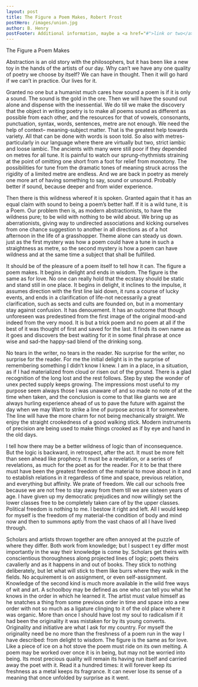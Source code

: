 ```yaml
---
layout: post
title: The Figure a Poem Makes, Robert Frost
postHero: /images/union.jpg
author: B. Henry
postFooter: Additional information, maybe a <a href="#">link or two</a>
---
```

The Figure a Poem Makes

Abstraction is an old story with the philosophers, but it has been like a new toy in the hands of the artists of our day. Why can’t we have any one quality of poetry we choose by itself? We can have in thought. Then it will go hard if we can’t in practice. Our lives for it.

Granted no one but a humanist much cares how sound a poem is if it is only a sound. The sound is the gold in the ore. Then we will have the sound out alone and dispense with the inessential. We do till we make the discovery that the object in writing poetry is to make all poems sound as different as possible from each other, and the resources for that of vowels, consonants, punctuation, syntax, words, sentences, metre are not enough. We need the help of context– meaning-subject matter. That is the greatest help towards variety. All that can be done with words is soon told. So also with metres-particularly in our language where there are virtually but two, strict iambic and loose iambic. The ancients with many were still poor if they depended on metres for all tune. It is painful to watch our sprung-rhythmists straining at the point of omitting one short from a foot for relief from monotony. The possibilities for tune from the dramatic tones of meaning struck across the rigidity of a limited metre are endless. And we are back in poetry as merely one more art of having something to say, sound or unsound. Probably better if sound, because deeper and from wider experience.

Then there is this wildness whereof it is spoken. Granted again that it has an equal claim with sound to being a poem’s better half. If it is a wild tune, it is a Poem. Our problem then is, as modern abstractionists, to have the wildness pure; to be wild with nothing to be wild about. We bring up as aberrationists, giving way to undirected associations and kicking ourselves from one chance suggestion to another in all directions as of a hot afternoon in the life of a grasshopper. Theme alone can steady us down. just as the first mystery was how a poem could have a tune in such a straightness as metre, so the second mystery is how a poem can have wildness and at the same time a subject that shall be fulfilled.

It should be of the pleasure of a poem itself to tell how it can. The figure a poem makes. It begins in delight and ends in wisdom. The figure is the same as for love. No one can really hold that the ecstasy should be static and stand still in one place. It begins in delight, it inclines to the impulse, it assumes direction with the first line laid down, it runs a course of lucky events, and ends in a clarification of life-not necessarily a great clarification, such as sects and cults are founded on, but in a momentary stay against confusion. It has denouement. It has an outcome that though unforeseen was predestined from the first image of the original mood-and indeed from the very mood. It is but a trick poem and no poem at all if the best of it was thought of first and saved for the last. It finds its own name as it goes and discovers the best waiting for it in some final phrase at once wise and sad-the happy-sad blend of the drinking song.

No tears in the writer, no tears in the reader. No surprise for the writer, no surprise for the reader. For me the initial delight is in the surprise of remembering something I didn’t know I knew. I am in a place, in a situation, as if I had materialized from cloud or risen out of the ground. There is a glad recognition of the long lost and the rest follows. Step by step the wonder of unex pected supply keeps growing. The impressions most useful to my purpose seem always those I was unaware of and so made no note of at the time when taken, and the conclusion is come to that like giants we are always hurling experience ahead of us to pave the future with against the day when we may Want to strike a line of purpose across it for somewhere. The line will have the more charm for not being mechanically straight. We enjoy the straight crookedness of a good walking stick. Modern instruments of precision are being used to make things crooked as if by eye and hand in the old days.

I tell how there may be a better wildness of logic than of inconsequence. But the logic is backward, in retrospect, after the act. It must be more felt than seen ahead like prophecy. It must be a revelation, or a series of revelations, as much for the poet as for the reader. For it to be that there must have been the greatest freedom of the material to move about in it and to establish relations in it regardless of time and space, previous relation, and everything but affinity. We prate of freedom. We call our schools free because we are not free to stay away from them till we are sixteen years of age. I have given up my democratic prejudices and now willingly set the lower classes free to be completely taken care of by the upper classes. Political freedom is nothing to me. I bestow it right and left. All I would keep for myself is the freedom of my material-the condition of body and mind now and then to summons aptly from the vast chaos of all I have lived through.

Scholars and artists thrown together are often annoyed at the puzzle of where they differ. Both work from knowledge; but I suspect t ey differ most importantly in the way their knowledge is come by. Scholars get theirs with conscientious thoroughness along projected lines of logic; poets theirs cavalierly and as it happens in and out of books. They stick to nothing deliberately, but let what will stick to them like burrs where they walk in the fields. No acquirement is on assignment, or even self-assignment. Knowledge of the second kind is much more available in the wild free ways of wit and art. A schoolboy may be defined as one who can tell you what he knows in the order in which he learned it. The artist must value himself as he snatches a thing from some previous order in time and space into a new order with not so much as a ligature clinging to it of the old place where it was organic. More than once I should have lost my soul to radicalism if it had been the originality it was mistaken for by its young converts. Originality and initiative are what I ask for my country. For myself the originality need be no more than the freshness of a poem run in the way I have described: from delight to wisdom. The figure is the same as for love. Like a piece of ice on a hot stove the poem must ride on its own melting. A poem may be worked over once it is in being, but may not be worried into being. Its most precious quality will remain its having run itself and carried away the poet with it. Read it a hundred times: it will forever keep its freshness as a metal keeps its fragrance. It can never lose its sense of a meaning that once unfolded by surprise as it went.
